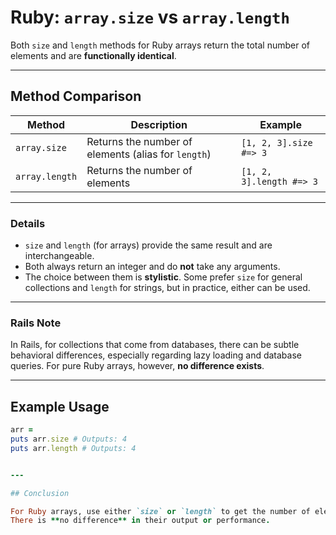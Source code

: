 # Ruby: `array.size` vs `array.length`

Both `size` and `length` methods for Ruby arrays return the total number of elements and are **functionally identical**.

---

## Method Comparison

| Method        | Description                                            | Example                |
|---------------|-------------------------------------------------------|------------------------|
| `array.size`  | Returns the number of elements (alias for `length`)   | `[1, 2, 3].size #=> 3` |
| `array.length`| Returns the number of elements                        | `[1, 2, 3].length #=> 3` |

---

### Details

- `size` and `length` (for arrays) provide the same result and are interchangeable.
- Both always return an integer and do **not** take any arguments.
- The choice between them is **stylistic**. Some prefer `size` for general collections and `length` for strings, but in practice, either can be used.

---

### Rails Note

In Rails, for collections that come from databases, there can be subtle behavioral differences, especially regarding lazy loading and database queries. For pure Ruby arrays, however, **no difference exists**.

---

## Example Usage

```ruby
arr =  
puts arr.size # Outputs: 4  
puts arr.length # Outputs: 4  


---

## Conclusion

For Ruby arrays, use either `size` or `length` to get the number of elements.  
There is **no difference** in their output or performance.